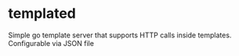 # templated
Simple go template server that supports HTTP calls inside templates. Configurable via JSON file
